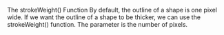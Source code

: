The strokeWeight() Function
By default, the outline of a shape is one pixel wide. If we want the outline of a shape to be thicker, we can use the strokeWeight() function. The parameter is the number of pixels.
